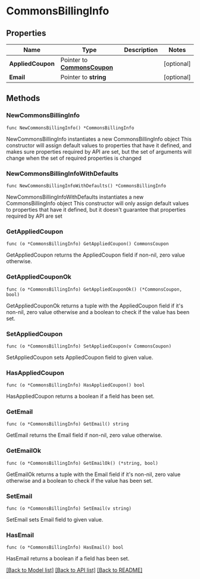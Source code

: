 # CommonsBillingInfo

## Properties

Name | Type | Description | Notes
------------ | ------------- | ------------- | -------------
**AppliedCoupon** | Pointer to [**CommonsCoupon**](CommonsCoupon.md) |  | [optional] 
**Email** | Pointer to **string** |  | [optional] 

## Methods

### NewCommonsBillingInfo

`func NewCommonsBillingInfo() *CommonsBillingInfo`

NewCommonsBillingInfo instantiates a new CommonsBillingInfo object
This constructor will assign default values to properties that have it defined,
and makes sure properties required by API are set, but the set of arguments
will change when the set of required properties is changed

### NewCommonsBillingInfoWithDefaults

`func NewCommonsBillingInfoWithDefaults() *CommonsBillingInfo`

NewCommonsBillingInfoWithDefaults instantiates a new CommonsBillingInfo object
This constructor will only assign default values to properties that have it defined,
but it doesn't guarantee that properties required by API are set

### GetAppliedCoupon

`func (o *CommonsBillingInfo) GetAppliedCoupon() CommonsCoupon`

GetAppliedCoupon returns the AppliedCoupon field if non-nil, zero value otherwise.

### GetAppliedCouponOk

`func (o *CommonsBillingInfo) GetAppliedCouponOk() (*CommonsCoupon, bool)`

GetAppliedCouponOk returns a tuple with the AppliedCoupon field if it's non-nil, zero value otherwise
and a boolean to check if the value has been set.

### SetAppliedCoupon

`func (o *CommonsBillingInfo) SetAppliedCoupon(v CommonsCoupon)`

SetAppliedCoupon sets AppliedCoupon field to given value.

### HasAppliedCoupon

`func (o *CommonsBillingInfo) HasAppliedCoupon() bool`

HasAppliedCoupon returns a boolean if a field has been set.

### GetEmail

`func (o *CommonsBillingInfo) GetEmail() string`

GetEmail returns the Email field if non-nil, zero value otherwise.

### GetEmailOk

`func (o *CommonsBillingInfo) GetEmailOk() (*string, bool)`

GetEmailOk returns a tuple with the Email field if it's non-nil, zero value otherwise
and a boolean to check if the value has been set.

### SetEmail

`func (o *CommonsBillingInfo) SetEmail(v string)`

SetEmail sets Email field to given value.

### HasEmail

`func (o *CommonsBillingInfo) HasEmail() bool`

HasEmail returns a boolean if a field has been set.


[[Back to Model list]](../README.md#documentation-for-models) [[Back to API list]](../README.md#documentation-for-api-endpoints) [[Back to README]](../README.md)


